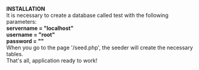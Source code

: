 **INSTALLATION**
<br>
It is necessary to create a database called test with the following parameters:
<br>
**servername = "localhost"**
<br>
**username = "root"**
<br>
**password = ""**
<br>
When you go to the page '/seed.php', the seeder will create the necessary tables.
<br>
That's all, application ready to work!